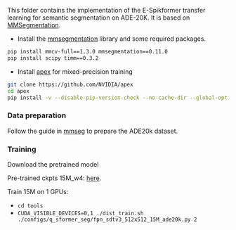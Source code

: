 
This folder contains the implementation of the E-Spikformer transfer learning for semantic segmentation on ADE-20K. It is based on [MMSegmentation](https://github.com/open-mmlab/mmsegmentation).

- Install the [mmsegmentation](https://github.com/open-mmlab/mmsegmentation) library and some required packages.

```bash
pip install mmcv-full==1.3.0 mmsegmentation==0.11.0
pip install scipy timm==0.3.2
```

- Install [apex](https://github.com/NVIDIA/apex) for mixed-precision training

```bash
git clone https://github.com/NVIDIA/apex
cd apex
pip install -v --disable-pip-version-check --no-cache-dir --global-option="--cpp_ext" --global-option="--cuda_ext" ./
```

### Data preparation
Follow the guide in [mmseg](https://github.com/open-mmlab/mmsegmentation/blob/master/docs/en/dataset_prepare.md#ade20k) to prepare the ADE20k dataset.

### Training
Download the pretrained model

Pre-trained ckpts 15M_w4: [here](https://huggingface.co/Xuerui123/QSD_Transformer).


Train 15M on 1 GPUs:

- `cd tools`
- `CUDA_VISIBLE_DEVICES=0,1 ./dist_train.sh ./configs/q_sformer_seg/fpn_sdtv3_512x512_15M_ade20k.py 2`
